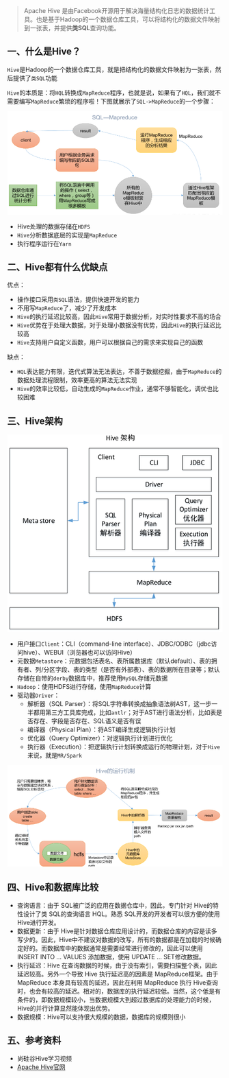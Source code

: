 


> Apache Hive 是由Facebook开源用于解决海量结构化日志的数据统计工具。也是基于Hadoop的一个数据仓库工具，可以将结构化的数据文件映射到一张表，并提供**类SQL**查询功能。



## 一、什么是Hive？

`Hive`是Hadoop的一个数据仓库工具，就是把结构化的数据文件映射为一张表，然后提供了`类SQL`功能

`Hive`的本质是：将`HQL`转换成`MapReduce`程序，也就是说，如果有了`HQL`，我们就不需要编写`MapReduce`繁琐的程序啦！下图就展示了`SQL->MapReduce`的一个步骤：

![](./img/微信截图_20220312194547.png)

- Hive处理的数据存储在`HDFS`
- `Hive`分析数据底层的实现是`MapReduce`
- 执行程序运行在`Yarn`

## 二、Hive都有什么优缺点



优点：

- 操作接口采用`类SQL`语法，提供快速开发的能力
- 不用写`MapReduce`了，减少了开发成本
- `Hive`的执行延迟比较高，因此`Hive`常用于数据分析，对实时性要求不高的场合
- `Hive`优势在于处理大数据，对于处理小数据没有优势，因此`Hive`的执行延迟比较高
- `Hive`支持用户自定义函数，用户可以根据自己的需求来实现自己的函数

缺点：

- `HQL`表达能力有限，迭代式算法无法表达，不善于数据挖掘，由于`MapReduce`的数据处理流程限制，效率更高的算法无法实现
- `Hive`的效率比较低，自动生成的`MapReduce`作业，通常不够智能化，调优也比较困难



## 三、Hive架构



![](./img/微信截图_20220312201537.png)



- 用户接口`Client`：CLI（command-line interface）、JDBC/ODBC（jdbc访问hive）、WEBUI（浏览器也可以访问Hive）
- 元数据`Metastore`：元数据包括表名、表所属数据库（默认default）、表的拥有者、列/分区字段、表的类型（是否有外部表）、表的数据所在目录等；默认存储在自带的`derby`数据库中，推荐使用`MySQL`存储元数据
- `Hadoop`：使用HDFS进行存储，使用`MapReduce`计算
- 驱动器`Driver`：
  - 解析器（SQL Parser）：将SQL字符串转换成抽象语法树AST，这一步一半都用第三方工具库完成，比如`antlr`；对于AST进行语法分析，比如表是否存在、字段是否存在、SQL语义是否有误
  - 编译器（Physical Plan）：将AST编译生成逻辑执行计划
  - 优化器（Query Optimizer）：对逻辑执行计划进行优化
  - 执行器（Execution）：把逻辑执行计划转换成运行的物理计划，对于`Hive`来说，就是`MR/Spark`



![](./img/微信截图_20220312202218.png)

## 四、Hive和数据库比较

- 查询语言：由于 SQL被广泛的应用在数据仓库中，因此，专门针对 Hive的特性设计了类 SQL的查询语言 HQL。熟悉 SQL开发的开发者可以很方便的使用 Hive进行开发。
- 数据更新：由于 Hive是针对数据仓库应用设计的，而数据仓库的内容是读多写少的。因此，Hive中不建议对数据的改写，所有的数据都是在加载的时候确定好的。而数据库中的数据通常是需要经常进行修改的，因此可以使用 INSERT INTO …  VALUES 添加数据，使用 UPDATE … SET修改数据。
- 执行延迟：Hive 在查询数据的时候，由于没有索引，需要扫描整个表，因此延迟较高。另外一个导致 Hive 执行延迟高的因素是 MapReduce框架。由于 MapReduce 本身具有较高的延迟，因此在利用 MapReduce 执行 Hive查询时，也会有较高的延迟。相对的，数据库的执行延迟较低。当然，这个低是有条件的，即数据规模较小，当数据规模大到超过数据库的处理能力的时候，Hive的并行计算显然能体现出优势。
- 数据规模：Hive可以支持很大规模的数据，数据库的规模则很小

## 五、参考资料

- 尚硅谷Hive学习视频
- [Apache Hive官网](https://hive.apache.org/)



